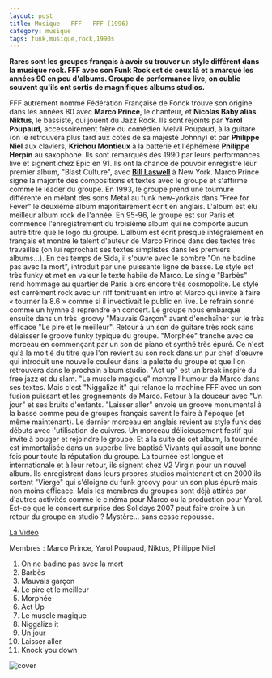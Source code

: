 ```yaml
---
layout: post
title: Musique - FFF - FFF (1996)
category: musique
tags: funk,musique,rock,1990s
---
```


**Rares sont les groupes français à avoir su trouver un style différent dans la musique rock. FFF avec son Funk Rock est de ceux là et a marqué les années 90 en peu d'albums. Groupe de performance live, on oublie souvent qu'ils ont sortis de magnifiques albums studios.**

FFF autrement nommé Fédération Française de Fonck trouve son origine dans les années 80 avec **Marco Prince**, le chanteur, et **Nicolas Baby alias Niktus**, le bassiste, qui jouent du Jazz Rock. Ils sont rejoints par **Yarol Poupaud**, accessoirement frère du comédien Melvil Poupaud, à la guitare (on le retrouvera plus tard aux cotés de sa majesté Johnny) et par **Philippe Niel** aux claviers, **Krichou Montieux** à la batterie et l'éphémère **Philippe Herpin** au saxophone. Ils sont remarqués dès 1990 par leurs performances live et signent chez Epic en 91. Ils ont la chance de pouvoir enregistré leur premier album, "Blast Culture", avec <a href="https://fr.wikipedia.org/wiki/Bill_Laswell">**Bill Laswell**</a> à New York. Marco Prince signe la majorité des compositions et textes avec le groupe et s'affirme comme le leader du groupe. En 1993, le groupe prend une tournure différente en mêlant des sons Metal au funk new-yorkais dans "Free for Fever" le deuxième album majoritairement écrit en anglais. L'album est élu meilleur album rock de l'année. En 95-96, le groupe est sur Paris et commence l'enregistrement du troisième album qui ne comporte aucun autre titre que le logo du groupe.
L'album est écrit presque intégralement en français et montre le talent d'auteur de Marco Prince dans des textes très travaillés (on lui reprochait ses textes simplistes dans les premiers albums...). En ces temps de Sida, il s'ouvre avec le sombre "On ne badine pas avec la mort", introduit par une puissante ligne de basse. Le style est très funky et met en valeur le texte habile de Marco. Le single "Barbès" rend hommage au quartier de Paris alors encore très cosmopolite. Le style est carrément rock avec un riff tonitruant en intro et Marco qui invite à faire « tourner la 8.6 » comme si il invectivait le public en live. Le refrain sonne comme un hymne à reprendre en concert. Le groupe nous embarque ensuite dans un très  groovy "Mauvais Garçon" avant d'enchaîner sur le très efficace "Le pire et le meilleur". Retour à un son de guitare très rock sans délaisser le groove funky typique du groupe. "Morphée" tranche avec ce morceau en commençant par un son de piano et synthé très épuré. Ce n'est qu'à la moitié du titre que l'on revient au son rock dans un pur chef d'œuvre qui introduit une nouvelle couleur dans la palette du groupe et que l'on retrouvera dans le prochain album studio. "Act up" est un break inspiré du free jazz et du slam. "Le muscle magique" montre l'humour de Marco dans ses textes. Mais c'est "Niggalize it" qui relance la machine FFF avec un son fusion puissant et les grognements de Marco. Retour à la douceur avec "Un jour" et ses bruits d'enfants. "Laisser aller" envoie un groove monumental à la basse comme peu de groupes français savent le faire à l'époque (et même maintenant). Le dernier morceau en anglais revient au style funk des débuts avec l'utilisation de cuivres. Un morceau délicieusement festif qui invite à bouger et rejoindre le groupe.
Et à la suite de cet album, la tournée est immortalisée dans un superbe live baptisé Vivants qui assoit une bonne fois pour toute la réputation du groupe. La tournée est longue et internationale et à leur retour, ils signent chez V2 Virgin pour un nouvel album. Ils enregistrent dans leurs propres studios maintenant et en 2000 ils sortent "Vierge" qui s'éloigne du funk groovy pour un son plus épuré mais non moins efficace. Mais les membres du groupes sont déjà attirés par d'autres activités comme le cinéma pour Marco ou la production pour Yarol. Est-ce que le concert surprise des Solidays 2007 peut faire croire à un retour du groupe en studio ? Mystère… sans cesse repoussé.

[La Video](youtube=https://www.youtube.com/watch?v=vlyk0KToHWg)

Membres : Marco Prince, Yarol Poupaud, Niktus, Philippe Niel

1. On ne badine pas avec la mort 
2. Barbès 
3. Mauvais garçon 
4. Le pire et le meilleur 
5. Morphée 
6. Act Up 
7. Le muscle magique 
8. Niggalize it 
9. Un jour 
10. Laisser aller 
11. Knock you down

![cover](http://cheziceman.wordpress.com/2014/11/fff.jpg)


